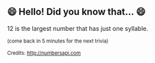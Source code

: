 ## 😄 Hello! Did you know that... 😄
12 is the largest number that has just one syllable.

<sup>(come back in 5 minutes for the next trivia)</sup>


<sup>Credits: http://numbersapi.com</sup>
